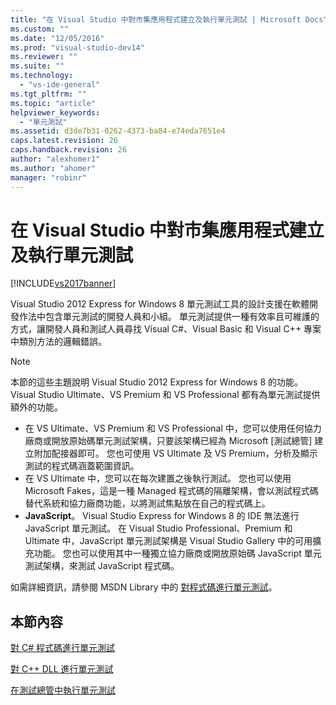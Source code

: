 ```yaml
---
title: "在 Visual Studio 中對市集應用程式建立及執行單元測試 | Microsoft Docs"
ms.custom: ""
ms.date: "12/05/2016"
ms.prod: "visual-studio-dev14"
ms.reviewer: ""
ms.suite: ""
ms.technology: 
  - "vs-ide-general"
ms.tgt_pltfrm: ""
ms.topic: "article"
helpviewer_keywords: 
  - "單元測試"
ms.assetid: d3de7b31-0262-4373-ba84-e74eda7651e4
caps.latest.revision: 26
caps.handback.revision: 26
author: "alexhomer1"
ms.author: "ahomer"
manager: "robinr"
---
```

# 在 Visual Studio 中對市集應用程式建立及執行單元測試
[!INCLUDE[vs2017banner](../code-quality/includes/vs2017banner.md)]

Visual Studio 2012 Express for Windows 8 單元測試工具的設計支援在軟體開發作法中包含單元測試的開發人員和小組。 單元測試提供一種有效率且可維護的方式，讓開發人員和測試人員尋找 Visual C\#、Visual Basic 和 Visual C\+\+ 專案中類別方法的邏輯錯誤。  
  
> [!NOTE]
>  本節的這些主題說明 Visual Studio 2012 Express for Windows 8 的功能。 Visual Studio Ultimate、VS Premium 和 VS Professional 都有為單元測試提供額外的功能。  
>   
>  -   在 VS Ultimate、VS Premium 和 VS Professional 中，您可以使用任何協力廠商或開放原始碼單元測試架構，只要該架構已經為 Microsoft \[測試總管\] 建立附加配接器即可。 您也可使用 VS Ultimate 及 VS Premium，分析及顯示測試的程式碼涵蓋範圍資訊。  
> -   在 VS Ultimate 中，您可以在每次建置之後執行測試。 您也可以使用 Microsoft Fakes，這是一種 Managed 程式碼的隔離架構，會以測試程式碼替代系統和協力廠商功能，以將測試焦點放在自己的程式碼上。  
> -   **JavaScript**。 Visual Studio Express for Windows 8 的 IDE 無法進行 JavaScript 單元測試。 在 Visual Studio Professional、Premium 和 Ultimate 中，JavaScript 單元測試架構是 Visual Studio Gallery 中的可用擴充功能。 您也可以使用其中一種獨立協力廠商或開放原始碼 JavaScript 單元測試架構，來測試 JavaScript 程式碼。  
>   
>  如需詳細資訊，請參閱 MSDN Library 中的 [對程式碼進行單元測試](../test/unit-test-your-code.md)。  
  
## 本節內容  
 [對 C\# 程式碼進行單元測試](../test/unit-testing-visual-csharp-code-in-a-store-app.md)  
  
 [對 C\+\+ DLL 進行單元測試](../test/unit-testing-a-visual-cpp-dll-for-store-apps.md)  
  
 [在測試總管中執行單元測試](../test/run-unit-tests-for-store-apps-in-visual-studio.md)